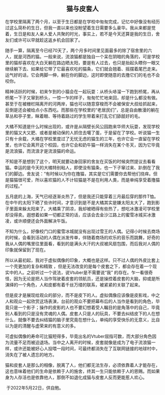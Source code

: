 <center><h2>
    猫与皮套人
</center>

 

​		在学校里隔离了两个月，以至于生日都是在学校中匆匆完成，记忆中好像没有经历过这么简朴的生日，但我一直以来也没盼望着生日需要多么豪华。我从来都是觉着，生日是和友人亲人爱人共聚的时光，事实上，若不是今天还算是我的生日，舍友们或许可以早就趁这返乡机会回家了。

​		随手一算，隔离至今已经70天了，两个月多时间里见面最多的除了宿舍里的六人，就是河西的猫。一般来说，流浪猫都是独自一个呆在阴暗的角落的，可是学校里的猫却喜欢在大白天躺在路边晒太阳，要是有人过去，也只是抬起头瞟你一眼又继续躺下去、如果给它带了它最喜欢吃的猫条，它们就会翘着、摇摆着尾巴走来。运气好的话，它会两脚一伸，躺在你的脚边，这时即使随意的去撸它们的毛也不会咬你。

​		精神活跃的时候，初来乍到的小猫会在一起玩耍：从桥头哧溜一下跑到桥尾，再从桥尾一下子又窜到桥头，一惊一乍的样子，匆匆忙忙地来回，却是什么都没有做。甚至于在被栅栏隔离开的河两岸，猫也可以随意穿梭而不会被保安大叔给抓起来，反倒是还会被给点小东西吃。而那些在学校里的“老居民们”，总是自由散漫的躺在草丛和亭子里，眯着眼、等待着路过的学生带着来打乱它们舔舐好的毛。

​		大橘不知道是什么时候出现的，或许是从隔壁长风公园跑来华师大玩耍，发现学校里的猫又大又肥、或者是被动保的人抓住去噶了蛋，于是留在了学校。听说猫一生只有十余载，大橘在学校里度过了无忧无虑的猫生的三年，也许它会一直留在学校里，也许它会离开这个校园，也许它会和奶牛猫一样消失在某个冬天，因为它毕竟是流浪猫，而流浪才是流浪猫的命运。

​		不知是不是想到了这个，明天就要动身回家的舍友在买饭的时候突然提议去看看猫。幸运的是今天的大橘特别粘人，即使没有猫条，也一下子窜过来、趴倒在了我们的脚边。舍友说：“有时候以为你在撸猫，其实是它们需要你去帮他们挠痒。但是猫猫很可爱，所以喜欢猫的人不计较猫是不是在利用人类，而是单纯享受着撸猫的过程。”

​		五月底的上海，天气已经逐渐炎热了，但是我还只能穿着三月最后穿的那件T恤。在中午的太阳下晒了些许时间，才意识到是不是大橘其实是嫌太阳太大了，跑到影子里面来躲太阳来了。大橘乘了阴凉，我却被晒得有些热了，想吃冰激凌可学校里却没得卖。遐想着如果一切都正常的话，应该会去金沙江路上的蜜雪冰城买冰激凌，或许顺便还会外面解决午饭。

​		不知为什么，好像校门口的蜜雪冰城就没有出现过雪王的人偶。记得小时候去商场的时候，会看到活动的人偶在派发传单，伴随着商场的欢乐的音乐而跳舞，好奇的我从人偶的嘴里往里面看，看到的是满头大汗的大叔被风扇包围，而后我对人偶的印象就保留到了现在。

​		所以从最初起，我对于虚拟偶像的印象，大概也是这样。只不过人偶的外皮比套上一个壳更加的复杂和精致 ，但是无法改变的是每个皮套之下，都会存在着一个现实中的人。之前听过一个说法，说Vtuber是不需要说“我” 的存在。乍一看很奇怪，因为无论是把人当作驾驶着皮套的领航员，还是操控着皮套的大脑，抑或是所演绎的一个角色，人和皮都有着千丝万缕的联系，被紧紧的关联了起来。

​		但是皮才是展现给观众的部分，而不是皮下的人。虚拟偶像应该像是皮影戏，中之人和观众一起欣赏这场表演，台前的观众不要把幕布后的人当作是看到的角色，毕竟只是一个影子；操作的皮影的人也不要幻想着受人瞩目的是角落中的自己，毕竟别人看到的只是没有灵魂的人偶。皮套人只是人的玩具，不要去纠结皮下的人在想什么，就像不要去纠结猫的脑子里究竟在想什么，单纯的享受快乐的无意义，比自以为是的清醒与虚荣来的有意义的多。

​		可虚拟偶像的寿命可比猫短得多，毕竟出名的Vtuber屈指可数，而大部分角色因为流量不足而被迫退场。当中之人离开的时候，皮套就像是成为了电子流浪猫一样，或许还能被好心人投喂一段时间，可最终都消失在了互联网链接的地球村中，消失在了被人遗忘的地方。

​		猫和皮套人是那么的相像，脱离了人，他们都无法生存，必须依靠着人才能存在，这也意味着他们的生命是依赖于人的施舍，终其一生只能依赖于人的恩赐。而如果身为人存活也是依靠他人，那倒不如退化成猫与皮套人反而更能惹人欢心。

​		于2022年5月22日，供自勉。

